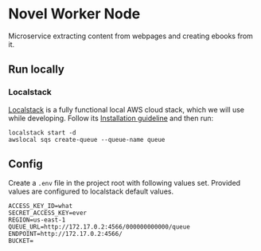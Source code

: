 # Novel Worker Node
Microservice extracting content from webpages and creating ebooks from it.

## Run locally
### Localstack
[Localstack](https://github.com/localstack/localstack) is a fully functional local AWS cloud stack, which we will use while developing.
Follow its [Installation guideline](https://github.com/localstack/localstack#installing) and then run:
```
localstack start -d
awslocal sqs create-queue --queue-name queue
```

## Config
Create a `.env` file in the project root with following values set.
Provided values are configured to localstack default values.

```
ACCESS_KEY_ID=what
SECRET_ACCESS_KEY=ever
REGION=us-east-1
QUEUE_URL=http://172.17.0.2:4566/000000000000/queue
ENDPOINT=http://172.17.0.2:4566/
BUCKET=
```